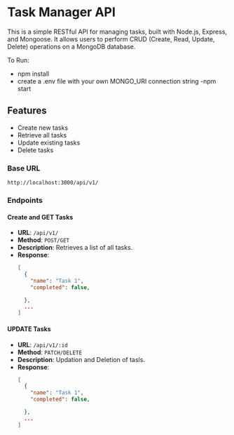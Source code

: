 # Task Manager API

This is a simple RESTful API for managing tasks, built with Node.js, Express, and Mongoose. It allows users to perform CRUD (Create, Read, Update, Delete) operations on a MongoDB database.

To Run:
- npm install
- create a .env file with your own MONGO_URI connection string
-npm start

## Features

- Create new tasks
- Retrieve all tasks
- Update existing tasks
- Delete tasks


### Base URL

`http://localhost:3000/api/v1/`

### Endpoints

#### Create and GET  Tasks

- **URL**: `/api/v1/`
- **Method**: `POST/GET`
- **Description**: Retrieves a list of all tasks.
- **Response**:
  ```json
  [
    {
      "name": "Task 1",
      "completed": false,

    },
    ...
  ]


#### UPDATE Tasks
- **URL**: `/api/v1/:id`
- **Method**: `PATCH/DELETE`
- **Description**: Updation and Deletion of tasls.
- **Response**:
  ```json
  [
    {
      "name": "Task 1",
      "completed": false,

    },
    ...
  ]

